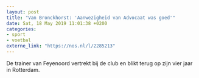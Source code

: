 ```yaml
---
layout: post
title: "Van Bronckhorst: 'Aanwezigheid van Advocaat was goed'"
date: Sat, 18 May 2019 11:01:38 +0200
categories: 
- sport 
- voetbal 
externe_link: "https://nos.nl/l/2285213"
---
```


De trainer van Feyenoord vertrekt bij de club en blikt terug op zijn vier jaar in Rotterdam.
